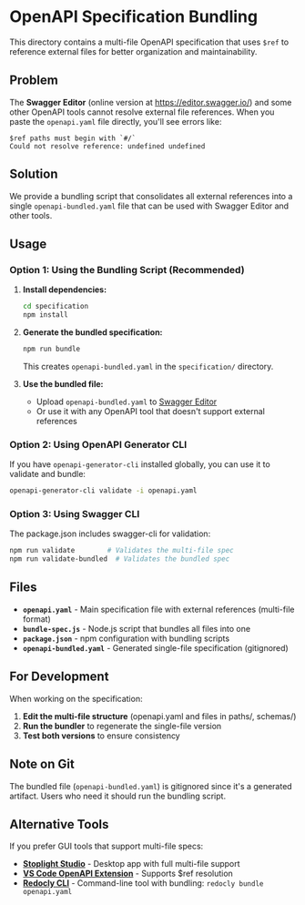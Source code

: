 # OpenAPI Specification Bundling

This directory contains a multi-file OpenAPI specification that uses `$ref` to reference external files for better organization and maintainability.

## Problem

The **Swagger Editor** (online version at https://editor.swagger.io/) and some other OpenAPI tools cannot resolve external file references. When you paste the `openapi.yaml` file directly, you'll see errors like:

```
$ref paths must begin with `#/`
Could not resolve reference: undefined undefined
```

## Solution

We provide a bundling script that consolidates all external references into a single `openapi-bundled.yaml` file that can be used with Swagger Editor and other tools.

## Usage

### Option 1: Using the Bundling Script (Recommended)

1. **Install dependencies:**
   ```bash
   cd specification
   npm install
   ```

2. **Generate the bundled specification:**
   ```bash
   npm run bundle
   ```

   This creates `openapi-bundled.yaml` in the `specification/` directory.

3. **Use the bundled file:**
   - Upload `openapi-bundled.yaml` to [Swagger Editor](https://editor.swagger.io/)
   - Or use it with any OpenAPI tool that doesn't support external references

### Option 2: Using OpenAPI Generator CLI

If you have `openapi-generator-cli` installed globally, you can use it to validate and bundle:

```bash
openapi-generator-cli validate -i openapi.yaml
```

### Option 3: Using Swagger CLI

The package.json includes swagger-cli for validation:

```bash
npm run validate        # Validates the multi-file spec
npm run validate-bundled  # Validates the bundled spec
```

## Files

- **`openapi.yaml`** - Main specification file with external references (multi-file format)
- **`bundle-spec.js`** - Node.js script that bundles all files into one
- **`package.json`** - npm configuration with bundling scripts
- **`openapi-bundled.yaml`** - Generated single-file specification (gitignored)

## For Development

When working on the specification:

1. **Edit the multi-file structure** (openapi.yaml and files in paths/, schemas/)
2. **Run the bundler** to regenerate the single-file version
3. **Test both versions** to ensure consistency

## Note on Git

The bundled file (`openapi-bundled.yaml`) is gitignored since it's a generated artifact. Users who need it should run the bundling script.

## Alternative Tools

If you prefer GUI tools that support multi-file specs:

- **[Stoplight Studio](https://stoplight.io/studio/)** - Desktop app with full multi-file support
- **[VS Code OpenAPI Extension](https://marketplace.visualstudio.com/items?itemName=42Crunch.vscode-openapi)** - Supports $ref resolution
- **[Redocly CLI](https://redocly.com/docs/cli/)** - Command-line tool with bundling: `redocly bundle openapi.yaml`
